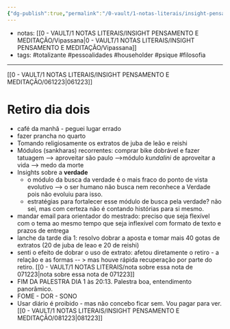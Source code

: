 ```yaml
---
{"dg-publish":true,"permalink":"/0-vault/1-notas-literais/insight-pensamento-e-meditacao/071223/","tags":["totalizante","pessoalidades","householder","psique","filosofia"],"dgHomeLink":true,"dgShowLocalGraph":true,"dgShowFileTree":true,"dgEnableSearch":true}
---
```



- notas: [[0 - VAULT/1 NOTAS LITERAIS/INSIGHT PENSAMENTO E MEDITAÇÃO/Vipassana\|0 - VAULT/1 NOTAS LITERAIS/INSIGHT PENSAMENTO E MEDITAÇÃO/Vipassana]]
- tags: #totalizante #pessoalidades #householder #psique #filosofia 

---

[[0 - VAULT/1 NOTAS LITERAIS/INSIGHT PENSAMENTO E MEDITAÇÃO/061223\|061223]]

# Retiro dia dois

- café da manhã - peguei lugar errado
- fazer prancha no quarto
- Tomando religiosamente os extratos de juba de leão e reishi
- Módulos (sankharas) recorrentes: comprar bike dobrável e fazer tatuagem --> aproveitar são paulo -->módulo *kundalini* de aproveitar a vida --> medo da morte
- Insights sobre a **verdade**
	- o módulo da busca da verdade é o mais fraco do ponto de vista evolutivo --> o ser humano não busca nem reconhece a Verdade pois não evoluiu para isso.
	- estratégias para fortalecer esse módulo de busca pela verdade? não sei, mas com certeza não é contando histórias para si mesmo.
- mandar email para orientador do mestrado: preciso que seja flexível com o tema ao mesmo tempo que seja inflexível com formato de texto e prazos de entrega
- lanche da tarde dia 1: resolvo dobrar a aposta e tomar mais 40 gotas de extratos (20 de juba de leao e 20 de reishi)
- senti o efeito de dobrar o uso de extrato: afetou diretamente o retiro - a relação e as formas -- > mas houve rápida recuperação por parte do retiro. [[0 - VAULT/1 NOTAS LITERAIS/nota sobre essa nota de 071223\|nota sobre essa nota de 071223]]
- FIM DA PALESTRA DIA 1 às 20:13. Palestra boa, entendimento panorâmico.
- FOME - DOR -  SONO
- Usar diário é proibido - mas não concebo ficar sem. Vou pagar para ver.
[[0 - VAULT/1 NOTAS LITERAIS/INSIGHT PENSAMENTO E MEDITAÇÃO/081223\|081223]]